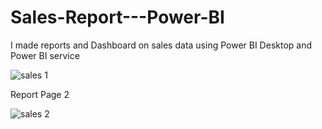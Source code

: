 # Sales-Report---Power-BI
I made  reports and Dashboard on sales data using Power BI Desktop and Power BI service


![sales 1](https://user-images.githubusercontent.com/115714083/206887120-70533b87-bcc6-4c8c-a28a-63deadcf8afb.jpg)

Report Page 2

![sales 2](https://user-images.githubusercontent.com/115714083/206887131-2b87bf23-ff98-4005-9051-7b0193e6c9e5.jpg)

